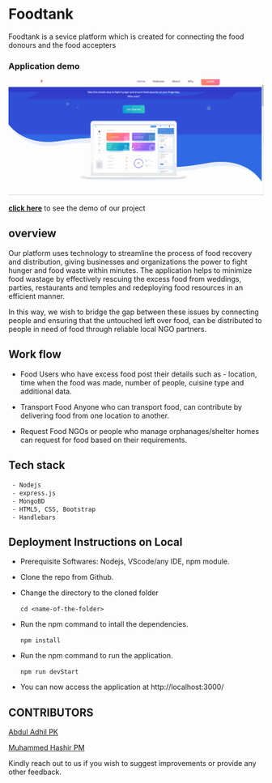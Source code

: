 # Foodtank

Foodtank is a sevice platform which is created for connecting the food donours and the food accepters

### Application demo


![](./extra/demo.gif)

[**click here**](http://node-zero-waste.herokuapp.com/) to see the demo of our project


## overview

Our platform uses technology to streamline the process of food recovery and distribution, giving businesses and organizations the power to fight hunger and food waste within minutes. The application helps to minimize food wastage by effectively rescuing the excess food from weddings, parties, restaurants and temples and redeploying food resources in an efficient manner.

In this way, we wish to bridge the gap between these issues by connecting people and ensuring that the untouched left over food, can be distributed to people in need of food through reliable local NGO partners.

## Work flow
 - Food Users who have excess food post their details such as - location, time when the food was made, number of people, cuisine type and additional data.

 - Transport Food Anyone who can transport food, can contribute by delivering food from one location to another.

 - Request Food NGOs or people who manage orphanages/shelter homes can request for food based on their requirements.


##  Tech stack

     - Nodejs
     - express.js
     - MongoBD
     - HTML5, CSS, Bootstrap
     - Handlebars
     
##  Deployment Instructions on Local
 - Prerequisite Softwares: Nodejs, VScode/any IDE, npm module.
 
 - Clone the repo from Github.
 
 - Change the directory to the cloned folder
 
   `cd <name-of-the-folder>`
   
 - Run the npm command to intall the dependencies.
 
   `npm install`
   
- Run the npm command to run the application.
  
  `npm run devStart`

 - You can now access the application at http://localhost:3000/

## CONTRIBUTORS
  [Abdul Adhil PK](adhilcodes.me)    
  
  [Muhammed Hashir PM](hashirpm.github.io/)

Kindly reach out to us if you wish to suggest improvements or provide any other feedback.
